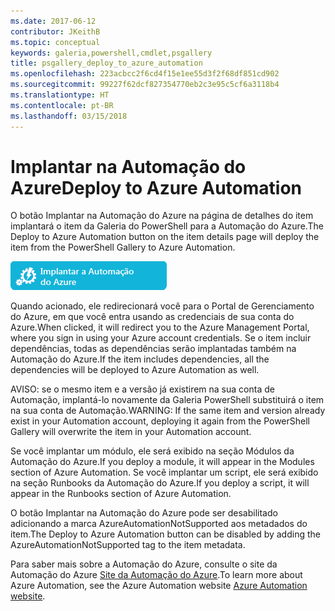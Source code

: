 ```yaml
---
ms.date: 2017-06-12
contributor: JKeithB
ms.topic: conceptual
keywords: galeria,powershell,cmdlet,psgallery
title: psgallery_deploy_to_azure_automation
ms.openlocfilehash: 223acbcc2f6cd4f15e1ee55d3f2f68df851cd902
ms.sourcegitcommit: 99227f62dcf827354770eb2c3e95c5cf6a3118b4
ms.translationtype: HT
ms.contentlocale: pt-BR
ms.lasthandoff: 03/15/2018
---
```

<a name="deploy-to-azure-automation"></a><span data-ttu-id="11f54-103">Implantar na Automação do Azure</span><span class="sxs-lookup"><span data-stu-id="11f54-103">Deploy to Azure Automation</span></span>
===========================

<span data-ttu-id="11f54-104">O botão Implantar na Automação do Azure na página de detalhes do item implantará o item da Galeria do PowerShell para a Automação do Azure.</span><span class="sxs-lookup"><span data-stu-id="11f54-104">The Deploy to Azure Automation button on the item details page will deploy the item from the PowerShell Gallery to Azure Automation.</span></span>

![Botão Implantar na Automação do Azure](Images/DeployToAzureAutomationButton.png)

<span data-ttu-id="11f54-106">Quando acionado, ele redirecionará você para o Portal de Gerenciamento do Azure, em que você entra usando as credenciais de sua conta do Azure.</span><span class="sxs-lookup"><span data-stu-id="11f54-106">When clicked, it will redirect you to the Azure Management Portal, where you sign in using your Azure account credentials.</span></span>
<span data-ttu-id="11f54-107">Se o item incluir dependências, todas as dependências serão implantadas também na Automação do Azure.</span><span class="sxs-lookup"><span data-stu-id="11f54-107">If the item includes dependencies, all the dependencies will be deployed to Azure Automation as well.</span></span>

<span data-ttu-id="11f54-108">AVISO: se o mesmo item e a versão já existirem na sua conta de Automação, implantá-lo novamente da Galeria PowerShell substituirá o item na sua conta de Automação.</span><span class="sxs-lookup"><span data-stu-id="11f54-108">WARNING:  If the same item and version already exist in your Automation account, deploying it again from the PowerShell Gallery will overwrite the item in your Automation account.</span></span>

<span data-ttu-id="11f54-109">Se você implantar um módulo, ele será exibido na seção Módulos da Automação do Azure.</span><span class="sxs-lookup"><span data-stu-id="11f54-109">If you deploy a module, it will appear in the Modules section of Azure Automation.</span></span>  <span data-ttu-id="11f54-110">Se você implantar um script, ele será exibido na seção Runbooks da Automação do Azure.</span><span class="sxs-lookup"><span data-stu-id="11f54-110">If you deploy a script, it will appear in the Runbooks section of Azure Automation.</span></span>

<span data-ttu-id="11f54-111">O botão Implantar na Automação do Azure pode ser desabilitado adicionando a marca AzureAutomationNotSupported aos metadados do item.</span><span class="sxs-lookup"><span data-stu-id="11f54-111">The Deploy to Azure Automation button can be disabled by adding the AzureAutomationNotSupported tag to the item metadata.</span></span>

<span data-ttu-id="11f54-112">Para saber mais sobre a Automação do Azure, consulte o site da Automação do Azure [Site da Automação do Azure](http://azure.microsoft.com/services/automation/).</span><span class="sxs-lookup"><span data-stu-id="11f54-112">To learn more about Azure Automation, see the Azure Automation website [Azure Automation website](http://azure.microsoft.com/services/automation/).</span></span>

